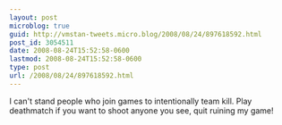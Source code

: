 ```yaml
---
layout: post
microblog: true
guid: http://vmstan-tweets.micro.blog/2008/08/24/897618592.html
post_id: 3054511
date: 2008-08-24T15:52:58-0600
lastmod: 2008-08-24T15:52:58-0600
type: post
url: /2008/08/24/897618592.html
---
```

I can't stand people who join games to intentionally team kill. Play deathmatch if you want to shoot anyone you see, quit ruining my game!

